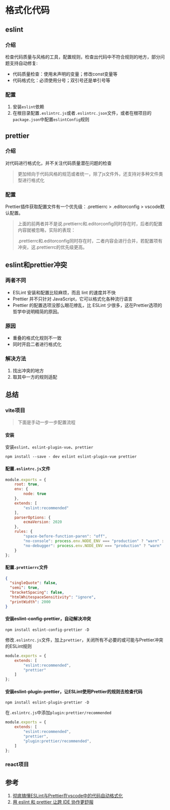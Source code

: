 # 格式化代码

## eslint

### 介绍

检查代码质量与风格的工具，配置规则，检查出代码中不符合规则的地方，部分问题支持自动修复:

- 代码质量检查：使用未声明的变量；修改const变量等
- 代码格式化：必须使用分号；双引号还是单引号等

### 配置

1. 安装`eslint`依赖
2. 在根目录配置`.eslintrc.js`或者`.eslintrc.json`文件，或者在根项目的`package.json`中配置`eslintConfig`规则

## prettier

### 介绍

对代码进行格式化，并不关注代码质量潜在问题的检查
> 更加倾向于代码风格的规范或者统一，除了js文件外，还支持对多种文件类型进行格式化

### 配置

Prettier插件获取配置文件有一个优先级：.prettierrc > .editorconfig > vscode默认配置。

> 上面的前两者并不是说.prettierrc和.editorconfig同时存在时，后者的配置内容就被忽略，实际的表现：
>
> .prettierrc和.editorconfig同时存在时，二者内容会进行合并，若配置项有冲突，这.prettierrc的优先级更高。

## eslint和prettier冲突

### 两者不同

- ESLint 安装和配置比较麻烦，而且 lint 的速度并不快
- Prettier 并不只针对 JavaScript，它可以格式化各种流行语言
- Prettier 的配置选项没那么眼花缭乱，比 ESLint 少很多，这在Prettier选项的哲学中说明精简的原因。

### 原因

- 重叠的格式化规则不一致
- 同时开启二者进行格式化

### 解决方法

1. 找出冲突的地方
2. 取其中一方的规则适配

## 总结

### vite项目

> 下面是手动一步一步配置流程

#### 安装

安装`eslint`、`eslint-plugin-vue`、`prettier`

```shell
npm install --save - dev eslint eslint-plugin-vue prettier
```

#### 配置`.eslintrc.js`文件

```javascript
module.exports = {
    root: true,
    env: {
        node: true
    },
    extends: [
        "eslint:recommended"
    ],
    parserOptions: {
        ecmaVersion: 2020
    },
    rules: {
        "space-before-function-paren": "off",
        "no-console": process.env.NODE_ENV === "production" ? "warn" : "off",
        "no-debugger": process.env.NODE_ENV === "production" ? "warn" : "off"
    }
};
```

#### 配置`.prettierrc`文件

```json
{
  "singleQuote": false,
  "semi": true,
  "bracketSpacing": false,
  "htmlWhitespaceSensitivity": "ignore",
  "printWidth": 2000
}
```

#### 安装eslint-config-prettier，自动解决冲突

```shell
npm install eslint-config-prettier -D
```

修改`.eslintrc.js`文件，加上`prettier`，关闭所有不必要的或可能与Prettier冲突的ESLint规则

```javascript
module.exports = {
    extends: [
        "eslint:recommended",
        "prettier"
    ]
};
```

#### 安装eslint-plugin-prettier，让ESLint使用Prettier的规则去检查代码

```shell
npm install eslint-plugin-prettier -D
```

在`.eslintrc.js`中添加`plugin:prettier/recommended`

```javascript
module.exports = {
    extends: [
        "eslint:recommended",
        "prettier",
        "plugin:prettier/recommended",
    ]
};
```

### react项目

## 参考

1. [彻底搞懂ESLint与Prettier在vscode中的代码自动格式化](https://juejin.cn/post/7156893291726782500)
2. [用 eslint 和 prettier 让跨 IDE 协作更舒服](https://segmentfault.com/a/1190000040927431)